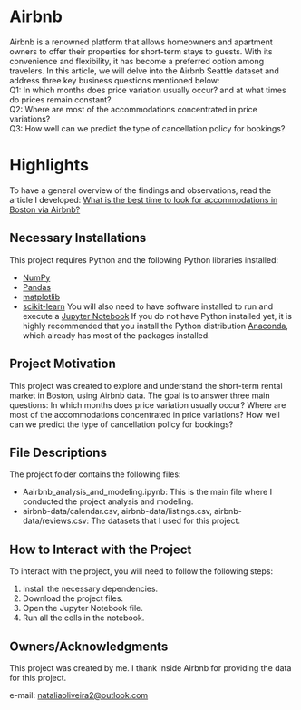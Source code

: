 # Airbnb 
Airbnb is a renowned platform that allows homeowners and apartment owners to offer their properties for short-term stays to guests. With its convenience and flexibility, it has become a preferred option among travelers. In this article, we will delve into the Airbnb Seattle dataset and address three key business questions mentioned below: <br/>
Q1: In which months does price variation usually occur? and at what times do prices remain constant?<br/>
Q2: Where are most of the accommodations concentrated in price variations? <br/>
Q3: How well can we predict the type of cancellation policy for bookings?
# Highlights
To have a general overview of the findings and observations, read the article I developed: 
[What is the best time to look for accommodations in Boston via Airbnb?](https://medium.com/@escrevenatalia/what-is-the-best-time-to-look-for-accommodations-in-boston-via-airbnb-bca5dbee77dd)
## Necessary Installations
This project requires Python and the following Python libraries installed:
- [NumPy](<Extracted URL content from url:  http://www.numpy.org/>)
- [Pandas](http://pandas.pydata.org)
- [matplotlib](<Extracted URL content from url:  http://matplotlib.org/>)
- [scikit-learn](<Extracted URL content from url:  http://scikit-learn.org/stable/>)
You will also need to have software installed to run and execute a [Jupyter Notebook](<Extracted URL content from url:  http://ipython.org/notebook.html>)
If you do not have Python installed yet, it is highly recommended that you install the Python distribution [Anaconda](<Could not extract content from url: http://continuum.io/downloads because 404 HTTP code>), which already has most of the packages installed.
## Project Motivation
This project was created to explore and understand the short-term rental market in Boston, using Airbnb data. The goal is to answer three main questions: In which months does price variation usually occur? Where are most of the accommodations concentrated in price variations? How well can we predict the type of cancellation policy for bookings?
## File Descriptions
The project folder contains the following files:
- Aairbnb_analysis_and_modeling.ipynb: This is the main file where I conducted the project analysis and modeling.
- airbnb-data/calendar.csv, airbnb-data/listings.csv, airbnb-data/reviews.csv: The datasets that I used for this project.
## How to Interact with the Project
To interact with the project, you will need to follow the following steps:
1. Install the necessary dependencies.
2. Download the project files.
3. Open the Jupyter Notebook file.
4. Run all the cells in the notebook.
## Owners/Acknowledgments
This project was created by me. I thank Inside Airbnb for providing the data for this project.


e-mail: nataliaoliveira2@outlook.com

